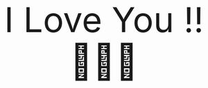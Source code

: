 
<html>
<head>
	<title>Yes</title>
	<link rel="stylesheet" type="text/css" href="style.css">
	<style type="text/css">
		.first{
	font-size: 100px;
	text-align: center;
	font-style: "Times New Roman";
}
.yes{
	float: left;
}
.no{
	float: left;
}
.yes1{
	font-size: 50px;
	
	text-decoration: inline;
	color: #fff;
	margin-top: 50px;
	margin-left: 380px;
	color: #30336b;
	padding: 10px;
	border-bottom: 5px solid #30336b;
}
.yes1:hover{
	background-color: #aaaaaa;
}
.ara{
	font-size: 80px;
	text-align: center;
}
	</style>
</head>
<body>
	<div class="ara">I Love You !!💞😊💘</div>
</body>
</html>
